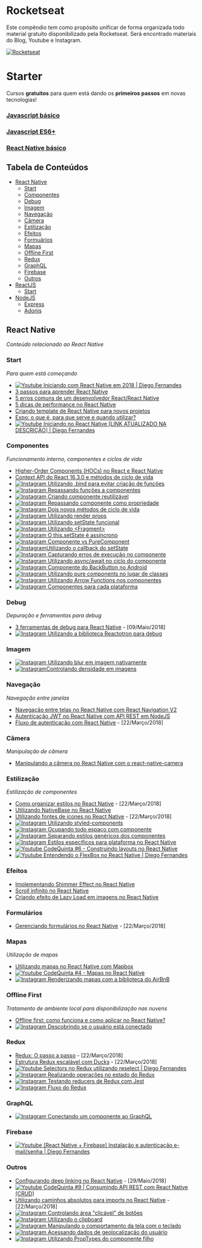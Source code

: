 # Rocketseat

Este compêndio tem como propósito unificar de forma organizada todo material gratuito disponibilizado pela Rocketseat. Será encontrado materiais do Blog, Youtube e Instagram.

[![Rocketseat](https://rocketseat.com.br/static/favicon.png)](https://rocketseat.com.br)

# Starter

Cursos **gratuitos** para quem está dando os **primeiros passos** em novas tecnologias!

### [Javascript básico](https://rocketseat.com.br/curso-javascript-basico-do-zero)

### [Javascript ES6+](https://rocketseat.com.br/curso-javascript-es6)

### [React Native básico](https://rocketseat.com.br/minicurso-react-native-para-iniciantes)

## Tabela de Conteúdos

- [React Native](#react-native)
  - [Start](#rn-start)
  - [Componentes](#rn-structure)
  - [Debug](#rn-debug)
  - [Imagem](#rn-image)
  - [Navegação](#rn-navigation)
  - [Câmera](#rn-camera)
  - [Estilização](#rn-styled)
  - [Efeitos](#rn-effects)
  - [Formuários](#rn-forms)
  - [Mapas](#rn-maps)
  - [Offline First](#rn-offline-first)
  - [Redux](#rn-redux)
  - [GraphQL](#rn-graphql)
  - [Firebase](#rn-firebase)
  - [Outros](#rn-other)
- [ReactJS](#reactjs)
  - [Start](#reactjs-start)
- [NodeJS](#nodejs)
  - [Express](#express)
  - [Adonis](#adonis)

## React Native

_Conteúdo relacionado ao React Native_

### Start

_Para quem está começando_

- [![Youtube](https://raw.githubusercontent.com/Rocketseat/awesome/master/youtube.png) Iniciando com React Native em 2018 | Diego Fernandes](https://www.youtube.com/watch?v=XcU9GEUZTQA)
- [3 passos para aprender React Native](https://blog.rocketseat.com.br/3-passos-para-aprender-react-native/)
- [5 erros comuns de um desenvolvedor React/React Native](https://blog.rocketseat.com.br/5-erros-comuns-de-um-desenvolvedor-react-react-native/)
- [5 dicas de performance no React Native](https://blog.rocketseat.com.br/5-dicas-de-performance-no-react-native/)
- [Criando template de React Native para novos projetos](https://blog.rocketseat.com.br/templates-react-native/)
- [Expo: o que é, para que serve e quando utilizar?](https://blog.rocketseat.com.br/expo-react-native/)
- [![Youtube](https://raw.githubusercontent.com/Rocketseat/awesome/master/youtube.png) Iniciando no React Native [LINK ATUALIZADO NA DESCRIÇÃO] | Diego Fernandes](https://www.youtube.com/watch?v=Ebfi4LsCWGU)

### Componentes

_Funcionamento interno, componentes e ciclos de vida_

- [Higher-Order Components (HOCs) no React e React Native](https://blog.rocketseat.com.br/higher-order-components-hocs-no-react-e-react-native/)
- [Context API do React 16.3.0 e métodos de ciclo de vida](https://blog.rocketseat.com.br/context-api-react-16-ciclo-de-vida/)
- [![Instagram](https://raw.githubusercontent.com/Rocketseat/awesome/master/instagram.png) Utilizando .bind para evitar criação de funções](https://www.instagram.com/p/Bj5RFQpnuex/?taken-by=rocketseat_oficial)
- [![Instagram](https://raw.githubusercontent.com/Rocketseat/awesome/master/instagram.png) Repassando funções a componentes](https://www.instagram.com/p/BjUuRcHnqba/?taken-by=rocketseat_oficial)
- [![Instagram](https://raw.githubusercontent.com/Rocketseat/awesome/master/instagram.png) Criando componente reutilizável](https://www.instagram.com/p/BiwsabGnbfO/?taken-by=rocketseat_oficial)
- [![Instagram](https://raw.githubusercontent.com/Rocketseat/awesome/master/instagram.png) Repassando componente como propriedade](https://www.instagram.com/p/Bijy_TrH_5r/?taken-by=rocketseat_oficial)
- [![Instagram](https://raw.githubusercontent.com/Rocketseat/awesome/master/instagram.png) Dois novos métodos de ciclo de vida](https://www.instagram.com/p/Bie98BKHHkS/?taken-by=rocketseat_oficial)
- [![Instagram](https://raw.githubusercontent.com/Rocketseat/awesome/master/instagram.png) Utilizando render props](https://www.instagram.com/p/Bh6mdRrnDrM/?taken-by=rocketseat_oficial)
- [![Instagram](https://raw.githubusercontent.com/Rocketseat/awesome/master/instagram.png) Utilizando setState funcional](https://www.instagram.com/p/Bhokt1IHCFA/?taken-by=rocketseat_oficial)
- [![Instagram](https://raw.githubusercontent.com/Rocketseat/awesome/master/instagram.png) Utilizando \<Fragment>](https://www.instagram.com/p/BhEhWfZg0iD/?taken-by=rocketseat_oficial)
- [![Instagram](https://raw.githubusercontent.com/Rocketseat/awesome/master/instagram.png) O this.setState é assíncrono](https://www.instagram.com/p/Bg3piUogn37/?taken-by=rocketseat_oficial)
- [![Instagram](https://raw.githubusercontent.com/Rocketseat/awesome/master/instagram.png) Componente vs PureComponent](https://www.instagram.com/p/Bgy7a3bACej/?taken-by=rocketseat_oficial)
- [![Instagram](https://raw.githubusercontent.com/Rocketseat/awesome/master/instagram.png)Utilizando o callback do setState](https://www.instagram.com/p/Bb4QDxgAzW5/?taken-by=rocketseat_oficial)
- [![Instagram](https://raw.githubusercontent.com/Rocketseat/awesome/master/instagram.png) Capturando erros de execução no componente](https://www.instagram.com/p/Bawa0oXgbZS/?taken-by=rocketseat_oficial)
- [![Instagram](https://raw.githubusercontent.com/Rocketseat/awesome/master/instagram.png) Utilizando async/await no ciclo do componente](https://www.instagram.com/p/BaCojDLALl4/?taken-by=rocketseat_oficial)
- [![Instagram](https://raw.githubusercontent.com/Rocketseat/awesome/master/instagram.png) Componente do BackButton no Android](https://www.instagram.com/p/BZRdroaA_1W/?taken-by=rocketseat_oficial)
- [![Instagram](https://raw.githubusercontent.com/Rocketseat/awesome/master/instagram.png) Utilizando pure components no lugar de classes](https://www.instagram.com/p/BY6Tz34gZBG/?taken-by=rocketseat_oficial)
- [![Instagram](https://raw.githubusercontent.com/Rocketseat/awesome/master/instagram.png) Utilizando Arrow Functions nos componentes](https://www.instagram.com/p/BYoVW5FAMCR/?taken-by=rocketseat_oficial)
- [![Instagram](https://raw.githubusercontent.com/Rocketseat/awesome/master/instagram.png) Componentes para cada plataforma](https://www.instagram.com/p/BWFaXH6gwA_/?taken-by=rocketseat_oficial)

### Debug

_Depuração e ferramentas para debug_

- [3 ferramentas de debug para React Native](https://blog.rocketseat.com.br/3-ferramentas-de-debug-para-react-native/) - [09/Maio/2018]
- [![Instagram](https://raw.githubusercontent.com/Rocketseat/awesome/master/instagram.png) Utilizando a biblioteca Reactotron para debug](https://www.instagram.com/p/BYWLVc1AsnF/?taken-by=rocketseat_oficial)

### Imagem

- [![Instagram](https://raw.githubusercontent.com/Rocketseat/awesome/master/instagram.png) Utilizando blur em imagem nativamente](https://www.instagram.com/p/BdkZrfggsuL/?taken-by=rocketseat_oficial)
- [![Instagram](https://raw.githubusercontent.com/Rocketseat/awesome/master/instagram.png)Controlando densidade em imagens](https://www.instagram.com/p/BlnfV4CnPu5/?taken-by=rocketseat_oficial)

### Navegação

_Navegação entre janelas_

- [Navegação entre telas no React Native com React Navigation V2](https://blog.rocketseat.com.br/react-navigation-react-native/)
- [Autenticação JWT no React Native com API REST em NodeJS](https://blog.rocketseat.com.br/autenticacao-react-native-nodejs/)
- [Fluxo de autenticação com React Native](https://blog.rocketseat.com.br/fluxo-de-autenticacao-com-react-native/) - [22/Março/2018]

### Câmera

_Manipulação de câmera_

- [Manipulando a câmera no React Native com o react-native-camera](https://blog.rocketseat.com.br/react-native-camera/)

### Estilização

_Estilização de componentes_

- [Como organizar estilos no React Native](https://blog.rocketseat.com.br/como-organizar-estilos-no-react-native/) - [22/Março/2018]
- [Utilizando NativeBase no React Native](https://blog.rocketseat.com.br/native-base-no-react-native/)
- [Utilizando fontes de ícones no React Native](https://blog.rocketseat.com.br/utilizando-fontes-de-icones-no-react-native/) - [22/Março/2018]
- [![Instagram](https://raw.githubusercontent.com/Rocketseat/awesome/master/instagram.png) Utilizando styled-components](https://www.instagram.com/p/BjCsqZZHi0D/?taken-by=rocketseat_oficial)
- [![Instagram](https://raw.githubusercontent.com/Rocketseat/awesome/master/instagram.png) Ocupando todo espaço com componente](https://www.instagram.com/p/BcKR3NmADVI/?taken-by=rocketseat_oficial)
- [![Instagram](https://raw.githubusercontent.com/Rocketseat/awesome/master/instagram.png) Separando estilos genéricos dos componentes](https://www.instagram.com/p/BY_bZL3A4Vf/?taken-by=rocketseat_oficial)
- [![Instagram](https://raw.githubusercontent.com/Rocketseat/awesome/master/instagram.png) Estilos específicos para plataforma no React Native](https://www.instagram.com/p/BWLEL3kAVzZ/?taken-by=rocketseat_oficial)
- [![Youtube](https://raw.githubusercontent.com/Rocketseat/awesome/master/youtube.png) CodeQuinta #6 - Construindo layouts no React Native](https://www.youtube.com/watch?v=Q7gT462aBU0)
- [![Youtube](https://raw.githubusercontent.com/Rocketseat/awesome/master/youtube.png) Entendendo o FlexBox no React Native | Diego Fernandes](https://www.youtube.com/watch?v=dUkkOdhyO1w)

### Efeitos

- [Implementando Shimmer Effect no React Native](https://blog.rocketseat.com.br/react-native-shimmer/)
- [Scroll infinito no React Native](https://blog.rocketseat.com.br/scroll-infinito-no-react-native/)
- [Criando efeito de Lazy Load em imagens no React Native](https://blog.rocketseat.com.br/criando-efeito-de-lazy-load-em-imagens-no-react-native/)

### Formulários

- [Gerenciando formulários no React Native](https://blog.rocketseat.com.br/gerenciando-formularios-no-react-native/) - [22/Março/2018]

### Mapas

_Utilização de mapas_

- [Utilizando mapas no React Native com Mapbox](https://blog.rocketseat.com.br/react-native-map/)
- [![Youtube](https://raw.githubusercontent.com/Rocketseat/awesome/master/youtube.png) CodeQuinta #4 - Mapas no React Native](https://www.youtube.com/watch?v=2takPFib5uE)
- [![Instagram](https://raw.githubusercontent.com/Rocketseat/awesome/master/instagram.png) Renderizando mapas com a biblioteca do AirBnB](https://www.instagram.com/p/BYbbDTNgTjr/?taken-by=rocketseat_oficial)

### Offline First

_Tratamento de ambiente local para disponibilização nas nuvens_

- [Offline first: como funciona e como aplicar no React Native?](https://blog.rocketseat.com.br/offline-first-react-native/)
- [![Instagram](https://raw.githubusercontent.com/Rocketseat/awesome/master/instagram.png) Descobrindo se o usuário está conectado]()

### Redux

- [Redux: O passo a passo](https://blog.rocketseat.com.br/redux-o-passo-a-passo/) - [22/Março/2018]
- [Estrutura Redux escalável com Ducks](https://blog.rocketseat.com.br/estrutura-redux-escalavel-com-ducks/) - [22/Março/2018]
- [![Youtube](https://raw.githubusercontent.com/Rocketseat/awesome/master/youtube.png) Selectors no Redux utilizando reselect | Diego Fernandes](https://www.youtube.com/watch?v=3GpRg-PdbEU)
- [![Instagram](https://raw.githubusercontent.com/Rocketseat/awesome/master/instagram.png) Realizando operações no estado do Redux](https://www.instagram.com/p/BjZ3uobnyzg/?taken-by=rocketseat_oficial)
- [![Instagram](https://raw.githubusercontent.com/Rocketseat/awesome/master/instagram.png) Testando reducers de Redux com Jest](https://www.instagram.com/p/BZ1xdX7gPHX/?taken-by=rocketseat_oficial)
- [![Instagram](https://raw.githubusercontent.com/Rocketseat/awesome/master/instagram.png) Fluxo do Redux](https://www.instagram.com/p/BZTYYAjAp7N/?taken-by=rocketseat_oficial)

### GraphQL

- [![Instagram](https://raw.githubusercontent.com/Rocketseat/awesome/master/instagram.png) Conectando um componente ao GraphQL](https://www.instagram.com/p/BaZwS5zAUB9/?taken-by=rocketseat_oficial)

### Firebase

- [![Youtube](https://raw.githubusercontent.com/Rocketseat/awesome/master/youtube.png) [React Native + Firebase] Instalação e autenticação e-mail/senha | Diego Fernandes
  ](https://www.youtube.com/watch?v=MxXyR0CN4v0)

### Outros

- [Configurando deep linking no React Native](https://blog.rocketseat.com.br/configurando-deep-linking-no-react-native/) - [29/Maio/2018]
- [![Youtube](https://raw.githubusercontent.com/Rocketseat/awesome/master/youtube.png) CodeQuinta #9 | Consumindo API REST com React Native (CRUD)](https://www.youtube.com/watch?v=fBrOtR3pgPU)
- [Utilizando caminhos absolutos para imports no React Native](https://blog.rocketseat.com.br/utilizando-caminhos-absolutos-para-imports-no-react-native/) - [22/Março/2018]
- [![Instagram](https://raw.githubusercontent.com/Rocketseat/awesome/master/instagram.png) Controlando área "clicável" de botões](https://www.instagram.com/p/BlandieHiRW/?taken-by=rocketseat_oficial)
- [![Instagram](https://raw.githubusercontent.com/Rocketseat/awesome/master/instagram.png) Utilizando o clipboard](https://www.instagram.com/p/BccTMcfAt2S/?taken-by=rocketseat_oficial)
- [![Instagram](https://raw.githubusercontent.com/Rocketseat/awesome/master/instagram.png) Manipulando o comportamento da tela com o teclado](https://www.instagram.com/p/BbmQ4LJgrDx/?taken-by=rocketseat_oficial)
- [![Instagram](https://raw.githubusercontent.com/Rocketseat/awesome/master/instagram.png) Acessando dados de geolocalização do usuário](https://www.instagram.com/p/BaUceBhAprY/?taken-by=rocketseat_oficial)
- [![Instagram](https://raw.githubusercontent.com/Rocketseat/awesome/master/instagram.png) Utilizando PropTypes do componente filho](https://www.instagram.com/p/BZeedPVAsRn/?taken-by=rocketseat_oficial)
